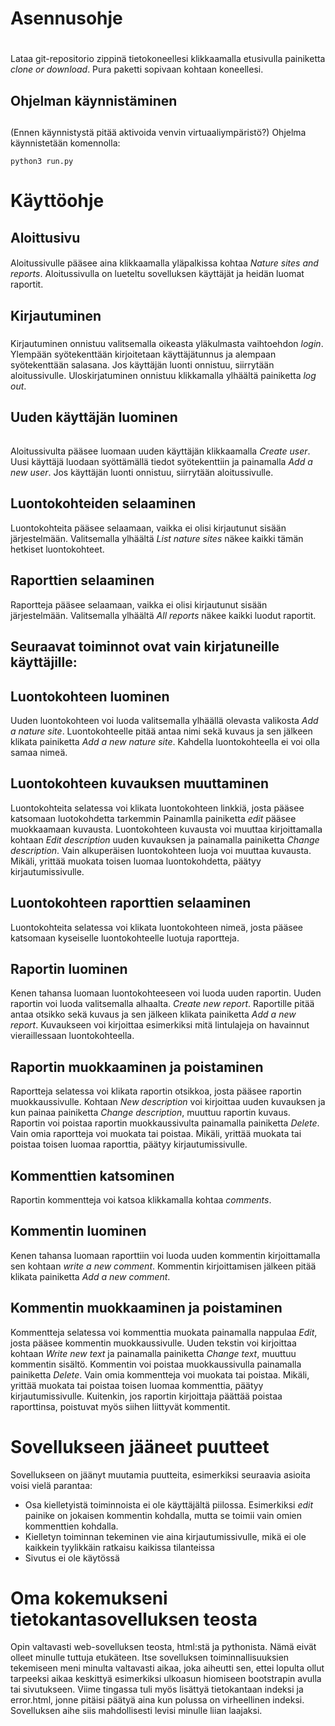 # Asennusohje <h1>  
Lataa git-repositorio zippinä tietokoneellesi klikkaamalla etusivulla painiketta _clone or download_. Pura paketti sopivaan kohtaan koneellesi. 

## Ohjelman käynnistäminen <h2>
(Ennen käynnistystä pitää aktivoida venvin virtuaaliympäristö?) Ohjelma käynnistetään komennolla:
```
python3 run.py
```

# Käyttöohje <h3>
  
## Aloittusivu <h4> 
 
Aloitussivulle pääsee aina klikkaamalla yläpalkissa kohtaa _Nature sites and reports_. Aloitussivulla on lueteltu sovelluksen käyttäjät ja heidän luomat raportit.

## Kirjautuminen <h5>
Kirjautuminen onnistuu valitsemalla oikeasta yläkulmasta vaihtoehdon _login_. Ylempään syötekenttään kirjoitetaan käyttäjätunnus ja alempaan syötekenttään salasana.
Jos käyttäjän luonti onnistuu, siirrytään aloitussivulle. Uloskirjatuminen onnistuu klikkamalla ylhäältä painiketta _log out_.

## Uuden käyttäjän luominen <h6>
Aloitussivulta pääsee luomaan uuden käyttäjän klikkaamalla _Create user_. Uusi käyttäjä luodaan syöttämällä tiedot syötekenttiin ja painamalla _Add a new user_. Jos käyttäjän luonti onnistuu, siirrytään aloitussivulle.

## Luontokohteiden selaaminen <h7> 
Luontokohteita pääsee selaamaan, vaikka ei olisi kirjautunut sisään järjestelmään. Valitsemalla ylhäältä _List nature sites_ näkee kaikki tämän hetkiset luontokohteet.

## Raporttien selaaminen <h8> 
Raportteja pääsee selaamaan, vaikka ei olisi kirjautunut sisään järjestelmään. Valitsemalla ylhäältä _All reports_ näkee kaikki luodut raportit.  

## Seuraavat toiminnot ovat vain kirjatuneille käyttäjille: <h9>

## Luontokohteen luominen <h10>
Uuden luontokohteen voi luoda valitsemalla ylhäällä olevasta valikosta _Add a nature site_. Luontokohteelle pitää antaa nimi sekä kuvaus ja sen jälkeen klikata painiketta _Add a new nature site_. Kahdella luontokohteella ei voi olla samaa nimeä.

## Luontokohteen kuvauksen muuttaminen <h11>
Luontokohteita selatessa voi klikata luontokohteen linkkiä, josta pääsee katsomaan luotokohdetta tarkemmin Painamlla painiketta _edit_ pääsee muokkaamaan kuvausta. Luontokohteen kuvausta voi muuttaa kirjoittamalla kohtaan _Edit description_ uuden kuvauksen ja painamalla painiketta _Change description_. Vain alkuperäisen luontokohteen luoja voi muuttaa kuvausta. Mikäli, yrittää muokata toisen luomaa luontokohdetta, päätyy kirjautumissivulle.

## Luontokohteen raporttien selaaminen <h12>
Luontokohteita selatessa voi klikata luontokohteen nimeä, josta pääsee katsomaan kyseiselle luontokohteelle luotuja raportteja.

## Raportin luominen <h13>
Kenen tahansa luomaan luontokohteeseen voi luoda uuden raportin. Uuden raportin voi luoda valitsemalla alhaalta. _Create new report_. Raportille pitää antaa otsikko sekä kuvaus ja sen jälkeen klikata painiketta _Add a new report_. Kuvaukseen voi kirjoittaa esimerkiksi mitä lintulajeja on havainnut vieraillessaan luontokohteella.

## Raportin muokkaaminen ja poistaminen <h14>
Raportteja selatessa voi klikata raportin otsikkoa, josta pääsee raportin muokkaussivulle. Kohtaan _New description_ voi kirjoittaa uuden kuvauksen ja kun painaa painiketta _Change description_, muuttuu raportin kuvaus. Raportin voi poistaa raportin muokkaussivulta painamalla painiketta _Delete_. Vain omia raportteja voi muokata tai poistaa. Mikäli, yrittää muokata tai poistaa toisen luomaa raporttia, päätyy kirjautumissivulle.

## Kommenttien katsominen <h15>
Raportin kommentteja voi katsoa klikkamalla kohtaa _comments_.

## Kommentin luominen <h16>
Kenen tahansa luomaan raporttiin voi luoda uuden kommentin kirjoittamalla sen kohtaan _write a new comment_. Kommentin kirjoittamisen jälkeen pitää klikata painiketta _Add a new comment_.

## Kommentin muokkaaminen ja poistaminen <h17>
Kommentteja selatessa voi kommenttia muokata painamalla nappulaa _Edit_, josta pääsee kommentin muokkaussivulle. Uuden tekstin voi kirjoittaa kohtaan _Write new text_ ja painamalla painiketta _Change text_, muuttuu kommentin sisältö. Kommentin voi poistaa muokkaussivulla painamalla painiketta _Delete_. Vain omia kommentteja voi muokata tai poistaa. Mikäli, yrittää muokata tai poistaa toisen luomaa kommenttia, päätyy kirjautumissivulle. Kuitenkin, jos raportin kirjoittaja päättää poistaa raporttinsa, poistuvat myös siihen liittyvät kommentit.


# Sovellukseen jääneet puutteet <h18>

Sovellukseen on jäänyt muutamia puutteita, esimerkiksi seuraavia asioita voisi vielä parantaa:

- Osa kielletyistä toiminnoista ei ole käyttäjältä piilossa. Esimerkiksi _edit_ painike on jokaisen kommentin kohdalla, mutta se toimii vain omien kommenttien kohdalla.
- Kielletyn toiminnan tekeminen vie aina kirjautumissivulle, mikä ei ole kaikkein tyylikkäin ratkaisu kaikissa tilanteissa
- Sivutus ei ole käytössä

# Oma kokemukseni tietokantasovelluksen teosta <h19>

Opin valtavasti web-sovelluksen teosta, html:stä ja pythonista. Nämä eivät olleet minulle tuttuja etukäteen. Itse sovelluksen toiminnallisuuksien tekemiseen meni minulta valtavasti aikaa, joka aiheutti sen, ettei lopulta ollut tarpeeksi aikaa keskittyä esimerkiksi ulkoasun hiomiseen bootstrapin avulla tai sivutukseen. Viime tingassa tuli myös lisättyä tietokantaan indeksi ja error.html, jonne pitäisi päätyä aina kun polussa on virheellinen indeksi. Sovelluksen aihe siis mahdollisesti levisi minulle liian laajaksi.
